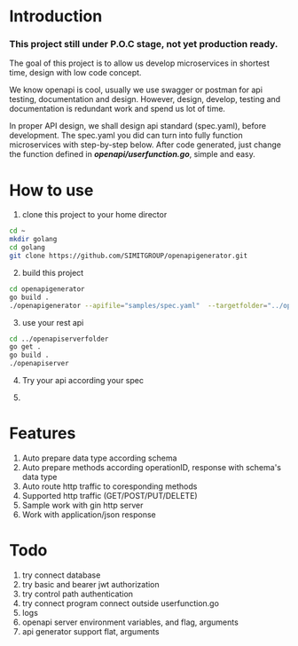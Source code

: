 # Introduction
### This project still under P.O.C stage, not yet production ready.

The goal of this project is to allow us develop microservices in shortest time, design with low code concept. 

We know openapi is cool, usually we use swagger or postman for api testing, documentation and design. However, design, develop, testing and documentation is redundant work and spend us lot of time.

In proper API design, we shall design api standard (spec.yaml), before development. The spec.yaml you did can turn into fully function microservices with step-by-step below. After code generated, just change the function defined in ***openapi/userfunction.go***, simple and easy.


# How to use
1. clone this project to your home director
```bash
cd ~
mkdir golang
cd golang
git clone https://github.com/SIMITGROUP/openapigenerator.git
```
2. build this project
```bash
cd openapigenerator
go build . 
./openapigenerator --apifile="samples/spec.yaml"  --targetfolder="../openapiserverfolder" --projectname="openapiserver"
```

3. use your rest api
```bash
cd ../openapiserverfolder
go get .
go build . 
./openapiserver
```

4. Try your api according your spec

5. 

# Features
1. Auto prepare data type according schema
2. Auto prepare methods according operationID, response with schema's data type
3. Auto route http traffic to coresponding methods
4. Supported http traffic (GET/POST/PUT/DELETE)
5. Sample work with gin http server
6. Work with application/json response


# Todo
1. try connect database
2. try basic and bearer jwt authorization
3. try control path authentication
4. try connect program connect outside userfunction.go
5. logs
6. openapi server environment variables, and flag, arguments
7. api generator support flat, arguments
